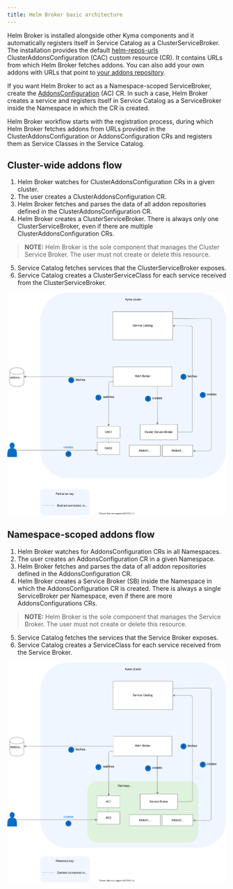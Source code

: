```yaml
---
title: Helm Broker basic architecture
---
```


Helm Broker is installed alongside other Kyma components and it automatically registers itself in Service Catalog as a ClusterServiceBroker. The installation provides the default [helm-repos-urls](https://github.com/kyma-project/kyma/blob/main/resources/helm-broker/templates/addons-cfg.yaml) ClusterAddonsConfiguration (CAC) custom resource (CR). It contains URLs from which Helm Broker fetches addons. You can also add your own addons with URLs that point to [your addons repository](../../03-tutorials/00-service-management/smgt-14-hb-create-addons-repo.md).

If you want Helm Broker to act as a Namespace-scoped ServiceBroker, create the [AddonsConfiguration](../06-custom-resources/smgt-04-hb-addonsconfiguration.md) (AC) CR. In such a case, Helm Broker creates a service and registers itself in Service Catalog as a ServiceBroker inside the Namespace in which the CR is created.

Helm Broker workflow starts with the registration process, during which Helm Broker fetches addons from URLs provided in the ClusterAddonsConfiguration or AddonsConfiguration CRs and registers them as Service Classes in the Service Catalog.

## Cluster-wide addons flow

1. Helm Broker watches for ClusterAddonsConfiguration CRs in a given cluster.
2. The user creates a ClusterAddonsConfiguration CR.
3. Helm Broker fetches and parses the data of all addon repositories defined in the ClusterAddonsConfiguration CR.
4. Helm Broker creates a ClusterServiceBroker. There is always only one ClusterServiceBroker, even if there are multiple ClusterAddonsConfiguration CRs.
>**NOTE:** Helm Broker is the sole component that manages the Cluster Service Broker. The user must not create or delete this resource.
5. Service Catalog fetches services that the ClusterServiceBroker exposes.
6. Service Catalog creates a ClusterServiceClass for each service received from the ClusterServiceBroker.

![Helm Broker cluster](./assets/smgt-hb-cluster.svg)

## Namespace-scoped addons flow

1. Helm Broker watches for AddonsConfiguration CRs in all Namespaces.
2. The user creates an AddonsConfiguration CR in a given Namespace.
3. Helm Broker fetches and parses the data of all addon repositories defined in the AddonsConfiguration CR.
4. Helm Broker creates a Service Broker (SB) inside the Namespace in which the AddonsConfiguration CR is created. There is always a single ServiceBroker per Namespace, even if there are more AddonsConfigurations CRs.
>**NOTE:** Helm Broker is the sole component that manages the Service Broker. The user must not create or delete this resource.
5. Service Catalog fetches the services that the Service Broker exposes.
6. Service Catalog creates a ServiceClass for each service received from the Service Broker.

![Helm Broker cluster](./assets/smgt-hb-namespaced.svg)
